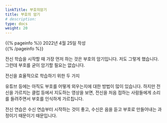 ```yaml
---
linkTitle: 부호의암기
title: 부호의 암기 
# description: 
type: docs
weight: 20
---
```

{{% pageinfo %}}
2022년 4월 25일 작성<br>
{{% /pageinfo %}}


전신 학습을 시작할 때 가장 먼저 하는 것은 부호의 암기입니다. 저도 그렇게 했습니다. 그런데 부호를 굳이 암기할 필요는 없습니다.

전신을 효율적으로 학습하기 위한 두 가지 


유튜브 등에는 아직도 부호를 어떻게 외우는지에 대한 방법이 많이 있습니다. 하지만 전신을 가르치는 클럽 등에서 지도하는 영상을 보면, 전신을 처음 접하는 사람들에게 소리를 들려주면서 부호를 인식하게 가르칩니다.


전신 연습은 수신 연습부터 시작하는 것이 좋고, 수신은 음을 듣고 부호로 만들어내는 과정이기 때문이기 때문입니다. 
